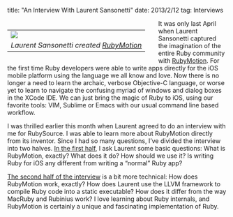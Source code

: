 title: "An Interview With Laurent Sansonetti"
date: 2013/2/12
tag: Interviews

<div style="float: left; padding: 7px 30px 10px 0px">
<table cellpadding="0" cellspacing="0" border="0">
  <tr><td><img src="http://patshaughnessy.net/assets/2013/2/12/laurent3.png"></td></tr>
  <tr><td align="center"><i>Laurent Sansonetti created <a href="http://www.rubymotion.com/">RubyMotion</a></i></td></tr>
</table>
</div>

It was only last April when Laurent Sansonetti captured the imagination of the
entire Ruby community with [RubyMotion](http://www.rubymotion.com/). For the first time Ruby
developers were able to write apps directly for the iOS mobile
platform using the language we all know and love. Now there is no
longer a need to learn the archaic, verbose Objective-C language, or
worse yet to learn to navigate the confusing myriad of windows and dialog boxes in
the XCode IDE. We can just bring the magic of Ruby to iOS, using our favorite
tools: VIM, Sublime or Emacs with our usual command line based workflow.

I was thrilled earlier this month when Laurent agreed to do an interview with
me for RubySource. I was able to learn more about RubyMotion directly from its
inventor. Since I had so many questions, I’ve divided the interview into two
halves. [In the first
half](http://rubysource.com/getting-to-know-rubymotion-with-laurent-sansonetti/),
I ask Laurent some basic questions: What is RubyMotion, exactly? What does it
do? How should we use it? Is writing Ruby for iOS any different from writing a
“normal” Ruby app?

[The second half of the
interview](http://rubysource.com/laurent-sansonetti-on-rubymotion-internals) is
a bit more technical: How does RubyMotion work, exactly? How does Laurent use
the LLVM framework to compile Ruby code into a static executable? How does it
differ from the way MacRuby and Rubinius work? I love learning about Ruby
internals, and RubyMotion is certainly a unique and fascinating implementation
of Ruby.

